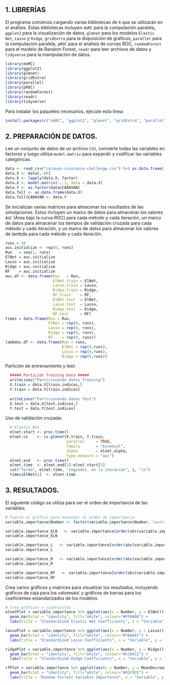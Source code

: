 ## 1. LIBRERÍAS

El programa comienza cargando varias bibliotecas de `R` que se utilizarán en el análisis. Estas bibliotecas incluyen `doMC` para la computación paralela, `ggplot2` para la visualización de datos, `glmnet` para los modelos `Elastic Net`, `Lasso` y `Ridge`, `gridExtra` para la disposición de gráficos, `parallel` para la computación paralela, `pROC` para el análisis de curvas ROC, `randomForest` para el modelo de Random Forest, `readr` para leer archivos de datos y `tidyverse` para la manipulación de datos.

```R
library(doMC)
library(ggplot2)
library(glmnet)
library(gridExtra)
library(parallel)
library(pROC)
library(randomForest)
library(readr)
library(tidyverse)
```

Para instalar los paquetes necesarios, ejecute esta línea: 
```R
install.packages(c("doMC", "ggplot2", "glmnet", "gridExtra", "parallel", "pROC", "randomForest", "readr", "tidyverse"))
```

## 2. PREPARACIÓN DE DATOS. 

Lee un conjunto de datos de un archivo `CSV`, convierte todas las variables en factores y luego utiliza `model.matrix` para expandir y codificar las variables categóricas.
```R
data <- read_csv("caravan-insurance-challenge.csv") %>% as.data.frame()
data.X <- data[,-86] 
data.X <- lapply(data.X, factor)
data.X <- model.matrix(~.-1, data = data.X) 
data.Y <- as.factor(data$CARAVAN)
data.full <- as.data.frame(data.X)
data.full$CARAVAN <- data.Y
```

Se inicializan varias matrices para almacenar los resultados de las simulaciones. Estos incluyen un marco de datos para almacenar los valores `AUC` (Área bajo la curva ROC) para cada método y cada iteración, un marco de datos para almacenar los tiempos de validación cruzada para cada método y cada iteración, y un marco de datos para almacenar los valores de lambda para cada método y cada iteración.

```R
runs = 50  
auc.initialize <- rep(0, runs)
Run   = seq(1, runs)
ElNet = auc.initialize
Lasso = auc.initialize
Ridge = auc.initialize
RF    = auc.initialize
auc.df <- data.frame(Run   = Run,
                     ElNet.train = ElNet,
                     Lasso.train = Lasso,
                     Ridge.train = Ridge,
                     RF.train    = RF,
                     ElNet.test  = ElNet,
                     Lasso.test  = Lasso,
                     Ridge.test  = Ridge,
                     RF.test     = RF)
times = data.frame(Run = Run, 
                   ElNet = rep(0, runs), 
                   Lasso = rep(0, runs), 
                   Ridge = rep(0, runs),
                   RF    = rep(0, runs))
lambdas.df <- data.frame(Run = runs, 
                         ElNet = rep(0,runs),
                         Lasso = rep(0,runs),
                         Ridge = rep(0,runs))
```
Partición de entrenamiento y test: 
```R
  ##### Partición Training Data #####
  writeLines("Particionando datos Training")
  X.train = data.X[train.indices,]
  Y.train = data.Y[train.indices]
  
  writeLines("Particionando datos Test")
  X.test = data.X[test.indices,]
  Y.test = data.Y[test.indices]
```
Uso de validación cruzada: 
```R
  # Elastic Net
  elnet.start <- proc.time()
  elnet.cv    <- cv.glmnet(X.train, Y.train,
                           parallel     = TRUE, 
                           family       = "binomial",
                           alpha        = elnet.alpha, 
                           type.measure = "auc")
  elnet.end   <- proc.time()
  elnet.time  <- elnet.end[3]-elnet.start[3]
  cat("Tarda", elnet.time, "segundos, en la iteración", i, "\n")
  times$ElNet[i]  <- elnet.time
```
## 3. RESULTADOS. 

El siguiente código se utiliza para ver el orden de importancia de las variables: 

```R
# Fuerza el gráfico para mantener el orden de importancia. 
variable.importance$Number <- factor(variable.importance$Number, levels=variable.importance$Number) 

variable.importance_ELN   <- variable.importance[order(abs(variable.importance$ElNet), decreasing = TRUE),]
variable.importance_ELN

variable.importance_L   <- variable.importance[order(abs(variable.importance$Lasso), decreasing = TRUE),]
variable.importance_L

variable.importance_R   <- variable.importance[order(abs(variable.importance$Ridge), decreasing = TRUE),]
variable.importance_R

variable.importance_RF   <- variable.importance[order(abs(variable.importance$MeanDecreaseGini), decreasing = TRUE),]
variable.importance_RF
```

Crea varios gráficos y matrices para visualizar los resultados, incluyendo gráficos de caja para los valores`AUC` y gráficos de barras para los coeficientes estandarizados de los modelos.

```R
# Crea gráficos y cuadrículas
elnetPlot = variable.importance %>% ggplot(aes(x = Number, y = ElNet)) +
  geom_bar(stat = "identity", fill="white", colour="#FF0000") +
  labs(title = "Standardized Elastic Net Coefficients", x = "Variable", y = "Coefficient") + theme(axis.title.x=element_blank(), axis.text.x=element_blank(),axis.ticks.x=element_blank())

lassoPlot = variable.importance %>% ggplot(aes(x = Number, y = Lasso))  +
  geom_bar(stat = "identity", fill="white", colour="#70AD47") +
  labs(title = "Standardized Lasso Coefficients", x = "Variable", y = "Coefficient") + theme(axis.title.x=element_blank(), axis.text.x=element_blank(),axis.ticks.x=element_blank())

ridgePlot = variable.importance %>% ggplot(aes(x = Number, y = Ridge)) +
  geom_bar(stat = "identity", fill="white", colour="#CC04C2") +
  labs(title = "Standardized Ridge Coefficients", x = "Variable", y = "Coefficient") + theme(axis.title.x=element_blank(), axis.text.x=element_blank(),axis.ticks.x=element_blank())

rfPlot = variable.importance %>% ggplot(aes(x = Number, y = MeanDecreaseGini)) +
  geom_bar(stat = "identity", fill="white", colour="#02C9CE") +
  labs(title = "Random Forrest Variable Importance", x = "Variable", y = "Importance") + theme(axis.title.x=element_blank(), axis.text.x=element_blank(),axis.ticks.x=element_blank() )
```
